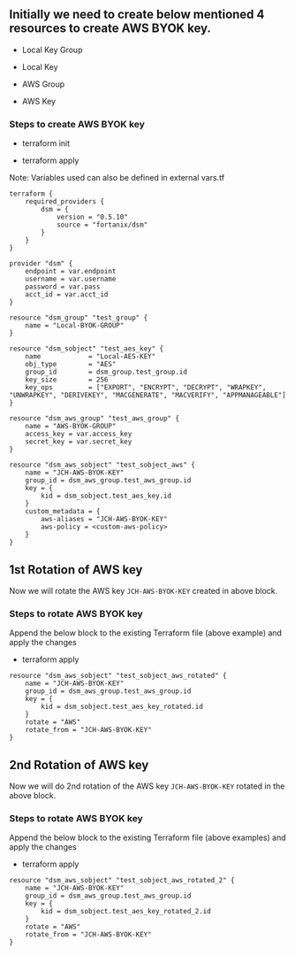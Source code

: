 ## Initially we need to create below mentioned 4 resources to create AWS BYOK key.

* Local Key Group

* Local Key

* AWS Group

* AWS Key

### Steps to create AWS BYOK key

* terraform init 

* terraform apply

Note: Variables used can also be defined in external vars.tf

```
terraform {
    required_providers {
        dsm = {
            version = "0.5.10"
            source = "fortanix/dsm"
        }
    }
}

provider "dsm" {    
    endpoint = var.endpoint
    username = var.username
    password = var.pass
    acct_id = var.acct_id
}

resource "dsm_group" "test_group" {
    name = "Local-BYOK-GROUP"
}

resource "dsm_sobject" "test_aes_key" {
    name            = "Local-AES-KEY"
    obj_type        = "AES"
    group_id        = dsm_group.test_group.id
    key_size        = 256
    key_ops         = ["EXPORT", "ENCRYPT", "DECRYPT", "WRAPKEY", "UNWRAPKEY", "DERIVEKEY", "MACGENERATE", "MACVERIFY", "APPMANAGEABLE"]
}

resource "dsm_aws_group" "test_aws_group" {
    name = "AWS-BYOK-GROUP"
    access_key = var.access_key
    secret_key = var.secret_key
}

resource "dsm_aws_sobject" "test_sobject_aws" {
    name = "JCH-AWS-BYOK-KEY"
    group_id = dsm_aws_group.test_aws_group.id
    key = {
        kid = dsm_sobject.test_aes_key.id
    }
    custom_metadata = {
        aws-aliases = "JCH-AWS-BYOK-KEY"
        aws-policy = <custom-aws-policy>
    }
}
```

## 1st Rotation of AWS key

Now we will rotate the AWS key `JCH-AWS-BYOK-KEY` created in above block.

### Steps to rotate AWS BYOK key

Append the below block to the existing Terraform file (above example) and apply the changes

* terraform apply

````
resource "dsm_aws_sobject" "test_sobject_aws_rotated" {
    name = "JCH-AWS-BYOK-KEY"
    group_id = dsm_aws_group.test_aws_group.id
    key = {
        kid = dsm_sobject.test_aes_key_rotated.id
    }
    rotate = "AWS"
    rotate_from = "JCH-AWS-BYOK-KEY"
}
````


## 2nd Rotation of AWS key

Now we will do 2nd rotation of the AWS key `JCH-AWS-BYOK-KEY` rotated in the above block.

### Steps to rotate AWS BYOK key

Append the below block to the existing Terraform file (above examples) and apply the changes

* terraform apply

````
resource "dsm_aws_sobject" "test_sobject_aws_rotated_2" {
    name = "JCH-AWS-BYOK-KEY"
    group_id = dsm_aws_group.test_aws_group.id
    key = {
        kid = dsm_sobject.test_aes_key_rotated_2.id
    }
    rotate = "AWS"
    rotate_from = "JCH-AWS-BYOK-KEY"
}
````